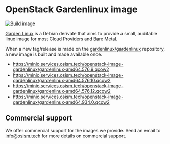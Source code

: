 # OpenStack Gardenlinux image

[![Build image](https://github.com/osism/openstack-image-gardenlinux/actions/workflows/build-image.yml/badge.svg)](https://github.com/osism/openstack-image-gardenlinux/actions/workflows/build-image.yml)

[Garden Linux](https://github.com/gardenlinux/gardenlinux) is a Debian derivate that
aims to provide a small, auditable linux image for most Cloud Providers and Bare Metal.

When a new tag/release is made on the [gardenlinux/gardenlinux](https://github.com/gardenlinux/gardenlinux)
repository, a new image is built and made available once.

* https://minio.services.osism.tech/openstack-image-gardenlinux/gardenlinux-amd64.576.9.qcow2
* https://minio.services.osism.tech/openstack-image-gardenlinux/gardenlinux-amd64.576.10.qcow2
* https://minio.services.osism.tech/openstack-image-gardenlinux/gardenlinux-amd64.576.12.qcow2
* https://minio.services.osism.tech/openstack-image-gardenlinux/gardenlinux-amd64.934.0.qcow2

## Commercial support

We offer commercial support for the images we provide. Send an email to
[info@osism.tech](mailto:info@osism.tech) for more details on commercial support.
